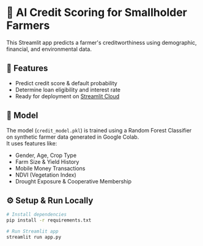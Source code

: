 # 🌾 AI Credit Scoring for Smallholder Farmers

This Streamlit app predicts a farmer's creditworthiness using demographic, financial, and environmental data.

## 🚀 Features
- Predict credit score & default probability  
- Determine loan eligibility and interest rate  
- Ready for deployment on [Streamlit Cloud](https://share.streamlit.io)

## 🧠 Model
The model (`credit_model.pkl`) is trained using a Random Forest Classifier on synthetic farmer data generated in Google Colab.  
It uses features like:
- Gender, Age, Crop Type  
- Farm Size & Yield History  
- Mobile Money Transactions  
- NDVI (Vegetation Index)  
- Drought Exposure & Cooperative Membership  

## ⚙️ Setup & Run Locally

```bash
# Install dependencies
pip install -r requirements.txt

# Run Streamlit app
streamlit run app.py

